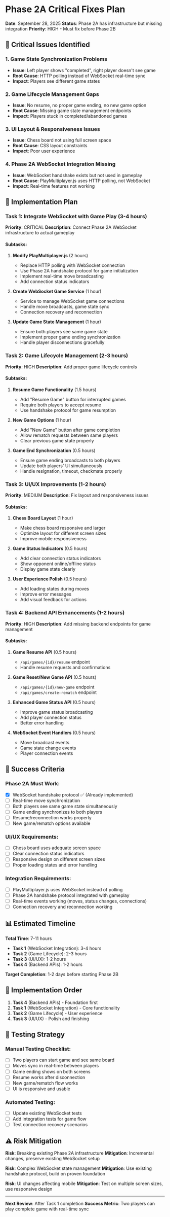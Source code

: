# Phase 2A Critical Fixes Plan

**Date**: September 28, 2025
**Status**: Phase 2A has infrastructure but missing integration
**Priority**: HIGH - Must fix before Phase 2B

## 🚨 Critical Issues Identified

### 1. Game State Synchronization Problems
- **Issue**: Left player shows "completed", right player doesn't see game
- **Root Cause**: HTTP polling instead of WebSocket real-time sync
- **Impact**: Players see different game states

### 2. Game Lifecycle Management Gaps
- **Issue**: No resume, no proper game ending, no new game option
- **Root Cause**: Missing game state management endpoints
- **Impact**: Players stuck in completed/abandoned games

### 3. UI Layout & Responsiveness Issues
- **Issue**: Chess board not using full screen space
- **Root Cause**: CSS layout constraints
- **Impact**: Poor user experience

### 4. Phase 2A WebSocket Integration Missing
- **Issue**: WebSocket handshake exists but not used in gameplay
- **Root Cause**: PlayMultiplayer.js uses HTTP polling, not WebSocket
- **Impact**: Real-time features not working

## 🔧 Implementation Plan

### **Task 1: Integrate WebSocket with Game Play** (3-4 hours)
**Priority**: CRITICAL
**Description**: Connect Phase 2A WebSocket infrastructure to actual gameplay

#### Subtasks:
1. **Modify PlayMultiplayer.js** (2 hours)
   - Replace HTTP polling with WebSocket connection
   - Use Phase 2A handshake protocol for game initialization
   - Implement real-time move broadcasting
   - Add connection status indicators

2. **Create WebSocket Game Service** (1 hour)
   - Service to manage WebSocket game connections
   - Handle move broadcasts, game state sync
   - Connection recovery and reconnection

3. **Update Game State Management** (1 hour)
   - Ensure both players see same game state
   - Implement proper game ending synchronization
   - Handle player disconnections gracefully

### **Task 2: Game Lifecycle Management** (2-3 hours)
**Priority**: HIGH
**Description**: Add proper game lifecycle controls

#### Subtasks:
1. **Resume Game Functionality** (1.5 hours)
   - Add "Resume Game" button for interrupted games
   - Require both players to accept resume
   - Use handshake protocol for game resumption

2. **New Game Options** (1 hour)
   - Add "New Game" button after game completion
   - Allow rematch requests between same players
   - Clear previous game state properly

3. **Game End Synchronization** (0.5 hours)
   - Ensure game ending broadcasts to both players
   - Update both players' UI simultaneously
   - Handle resignation, timeout, checkmate properly

### **Task 3: UI/UX Improvements** (1-2 hours)
**Priority**: MEDIUM
**Description**: Fix layout and responsiveness issues

#### Subtasks:
1. **Chess Board Layout** (1 hour)
   - Make chess board responsive and larger
   - Optimize layout for different screen sizes
   - Improve mobile responsiveness

2. **Game Status Indicators** (0.5 hours)
   - Add clear connection status indicators
   - Show opponent online/offline status
   - Display game state clearly

3. **User Experience Polish** (0.5 hours)
   - Add loading states during moves
   - Improve error messages
   - Add visual feedback for actions

### **Task 4: Backend API Enhancements** (1-2 hours)
**Priority**: HIGH
**Description**: Add missing backend endpoints for game management

#### Subtasks:
1. **Game Resume API** (0.5 hours)
   - `/api/games/{id}/resume` endpoint
   - Handle resume requests and confirmations

2. **Game Reset/New Game API** (0.5 hours)
   - `/api/games/{id}/new-game` endpoint
   - `/api/games/create-rematch` endpoint

3. **Enhanced Game Status API** (0.5 hours)
   - Improve game status broadcasting
   - Add player connection status
   - Better error handling

4. **WebSocket Event Handlers** (0.5 hours)
   - Move broadcast events
   - Game state change events
   - Player connection events

## 🎯 Success Criteria

### Phase 2A Must Work:
- [x] WebSocket handshake protocol ✅ (Already implemented)
- [ ] Real-time move synchronization
- [ ] Both players see same game state simultaneously
- [ ] Game ending synchronizes to both players
- [ ] Resume/reconnection works properly
- [ ] New game/rematch options available

### UI/UX Requirements:
- [ ] Chess board uses adequate screen space
- [ ] Clear connection status indicators
- [ ] Responsive design on different screen sizes
- [ ] Proper loading states and error handling

### Integration Requirements:
- [ ] PlayMultiplayer.js uses WebSocket instead of polling
- [ ] Phase 2A handshake protocol integrated with gameplay
- [ ] Real-time events working (moves, status changes, connections)
- [ ] Connection recovery and reconnection working

## 📊 Estimated Timeline

**Total Time**: 7-11 hours
- **Task 1** (WebSocket Integration): 3-4 hours
- **Task 2** (Game Lifecycle): 2-3 hours
- **Task 3** (UI/UX): 1-2 hours
- **Task 4** (Backend APIs): 1-2 hours

**Target Completion**: 1-2 days before starting Phase 2B

## 🚀 Implementation Order

1. **Task 4** (Backend APIs) - Foundation first
2. **Task 1** (WebSocket Integration) - Core functionality
3. **Task 2** (Game Lifecycle) - User experience
4. **Task 3** (UI/UX) - Polish and finishing

## 📝 Testing Strategy

### Manual Testing Checklist:
- [ ] Two players can start game and see same board
- [ ] Moves sync in real-time between players
- [ ] Game ending shows on both screens
- [ ] Resume works after disconnection
- [ ] New game/rematch flow works
- [ ] UI is responsive and usable

### Automated Testing:
- [ ] Update existing WebSocket tests
- [ ] Add integration tests for game flow
- [ ] Test connection recovery scenarios

## ⚠️ Risk Mitigation

**Risk**: Breaking existing Phase 2A infrastructure
**Mitigation**: Incremental changes, preserve existing WebSocket setup

**Risk**: Complex WebSocket state management
**Mitigation**: Use existing handshake protocol, build on proven foundation

**Risk**: UI changes affecting mobile
**Mitigation**: Test on multiple screen sizes, use responsive design

---

**Next Review**: After Task 1 completion
**Success Metric**: Two players can play complete game with real-time sync